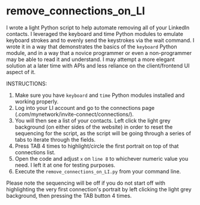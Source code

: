 # remove_connections_on_LI

I wrote a light Python script to help automate removing all of your LinkedIn contacts. I leveraged the keyboard and time Python modules to emulate keyboard strokes and to evenly send the keystrokes via the wait command. I wrote it in a way that demonstrates the basics of the `keyboard` Python module, and in a way that a novice programmer or even a non-programmer may be able to read it and understand. I may attempt a more elegant solution at a later time with APIs and less reliance on the client/frontend UI aspect of it.

INSTRUCTIONS:

1. Make sure you have `keyboard` and `time` Python modules installed and working properly.
2. Log into your LI account and go to the connections page (.com/mynetwork/invite-connect/connections/).
3. You will then see a list of your contacts. Left click the light grey background (on either sides of the website) in order to reset the sequencing for the script, as the script will be going through a series of tabs to iterate through the fields.
4. Press TAB 4 times to highlight/circle the first portrait on top of that connections list.
5. Open the code and adjust `x` on `line 8` to whichever numeric value you need. I left it at one for testing purposes.
6. Execute the `remove_connections_on_LI.py` from your command line.

Please note the sequencing will be off if you do not start off with highlighting the very first connection's portrait by left clicking the light grey background, then pressing the TAB button 4 times.
